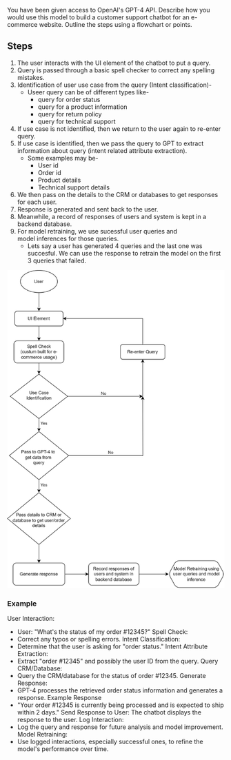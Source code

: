 You have been given access to OpenAI's GPT-4 API. Describe how you would use this model to build a customer support chatbot for an e-commerce website. Outline the steps using a flowchart or points.


## Steps

1. The user interacts with the UI element of the chatbot to put a query.
2. Query is passed through a basic spell checker to correct any spelling mistakes.
3. Identification of user use case from the query (Intent classification)-
    - Useer query can be of different types like-
        - query for order status
        - query for a product information
        - query for return policy
        - query for technical support
4. If use case is not identified, then we return to the user again to re-enter query.
5. If use case is identified, then we pass the query to GPT to extract information about query (intent related attribute extraction).
    - Some examples may be-
        - User id
        - Order id
        - Product details
        - Technical support details
6. We then pass on the details to the CRM or databases to get responses for each user.
7. Response is generated and sent back to the user.
6. Meanwhile, a record of responses of users and system is kept in a backend database.
7. For model retraining, we use sucessful user queries and model inferences for those queries.
    - Lets say a user has generated 4 queries and the last one was succesful. We can use the response to retrain the model on the first 3 queries that failed.



![Alt text](Flowchart.svg)


### Example

User Interaction:
- User: "What's the status of my order #12345?"
Spell Check:
- Correct any typos or spelling errors.
Intent Classification:
- Determine that the user is asking for "order status."
Intent Attribute Extraction:
- Extract "order #12345" and possibly the user ID from the query.
Query CRM/Database:
- Query the CRM/database for the status of order #12345.
Generate Response:
- GPT-4 processes the retrieved order status information and generates a response.
Example Response
- "Your order #12345 is currently being processed and is expected to ship within 2 days."
Send Response to User:
The chatbot displays the response to the user.
Log Interaction:
- Log the query and response for future analysis and model improvement.
Model Retraining:
- Use logged interactions, especially successful ones, to refine the model's performance over time.

